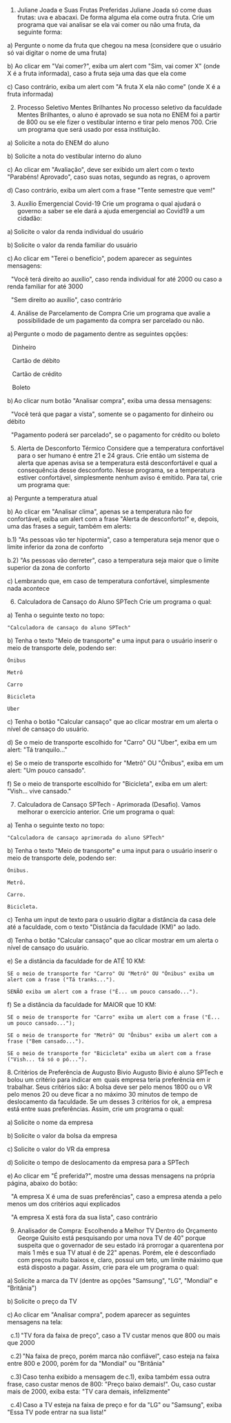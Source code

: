 1. Juliane Joada e Suas Frutas Preferidas
Juliane Joada só come duas frutas: uva e abacaxi. De forma alguma ela come outra fruta. Crie um programa que vai analisar se ela vai comer ou não uma fruta, da seguinte forma: 

a) Pergunte o nome da fruta que chegou na mesa (considere que o usuário só vai digitar o nome de uma fruta) 

b) Ao clicar em "Vai comer?", exiba um alert com "Sim, vai comer X" (onde X é a fruta informada), caso a fruta seja uma das que ela come 

c) Caso contrário, exiba um alert com "A fruta X ela não come" (onde X é a fruta informada) 

  

2. Processo Seletivo Mentes Brilhantes
No processo seletivo da faculdade Mentes Brilhantes, o aluno é aprovado se sua nota no ENEM foi a partir de 800 ou se ele fizer o vestibular interno e tirar pelo menos 700. Crie um programa que será usado por essa instituição. 

a) Solicite a nota do ENEM do aluno 

b) Solicite a nota do vestibular interno do aluno 

c) Ao clicar em "Avaliação", deve ser exibido um alert com o texto "Parabéns! Aprovado", caso suas notas, segundo as regras, o aprovem 

d) Caso contrário, exiba um alert com a frase "Tente semestre que vem!" 

3. Auxílio Emergencial Covid-19
Crie um programa o qual ajudará o governo a saber se ele dará a ajuda emergencial ao Covid19 a um cidadão:  

a) Solicite o valor da renda individual do usuário  

b) Solicite o valor da renda familiar do usuário  

c) Ao clicar em "Terei o benefício", podem aparecer as seguintes mensagens:  

   "Você terá direito ao auxílio", caso renda individual for até 2000 ou caso a renda familiar for até 3000 

   "Sem direito ao auxílio", caso contrário

 

4. Análise de Parcelamento de Compra
Crie um programa que avalie a possibilidade de um pagamento da compra ser parcelado ou não. 

a) Pergunte o modo de pagamento dentre as seguintes opções: 

    Dinheiro  

    Cartão de débito  

    Cartão de crédito  

    Boleto 

b) Ao clicar num botão "Analisar compra", exiba uma dessa mensagens: 

   "Você terá que pagar a vista", somente se o pagamento for dinheiro ou débito  

   "Pagamento poderá ser parcelado", se o pagamento for crédito ou boleto 

  

5. Alerta de Desconforto Térmico
Considere que a temperatura confortável para o ser humano é entre 21 e 24 graus. Crie então um sistema de alerta que apenas avisa se a temperatura está desconfortável e qual a consequência desse desconforto. Nesse programa, se a temperatura estiver confortável, simplesmente nenhum aviso é emitido. Para tal, crie um programa que: 

a) Pergunte a temperatura atual 

b) Ao clicar em "Analisar clima", apenas se a temperatura não for confortável, exiba um alert com a frase "Alerta de desconforto!" e, depois, uma das frases a seguir, também em alerts: 

  b.1) "As pessoas vão ter hipotermia", caso a temperatura seja menor que o limite inferior da zona de conforto 

  b.2) "As pessoas vão derreter", caso a temperatura seja maior que o limite superior da zona de conforto 

c) Lembrando que, em caso de temperatura confortável, simplesmente nada acontece 

 


 6. Calculadora de Cansaço do Aluno SPTech
Crie um programa o qual: 

a) Tenha o seguinte texto no topo: 

    "Calculadora de cansaço do aluno SPTech" 

b) Tenha o texto "Meio de transporte" e uma input para o usuário inserir o meio de transporte dele, podendo ser: 

    Ônibus 

    Metrô 

    Carro 

    Bicicleta 

    Uber 

c) Tenha o botão "Calcular cansaço" que ao clicar mostrar em um alerta o nível de cansaço do usuário. 

d) Se o meio de transporte escolhido for "Carro" OU "Uber", exiba em um alert: "Tá tranquilo..." 

e) Se o meio de transporte escolhido for "Metrô" OU "Ônibus", exiba em um alert: "Um pouco cansado". 

f) Se o meio de transporte escolhido for "Bicicleta", exiba em um alert: "Vish... vive cansado." 

  

  

7. Calculadora de Cansaço SPTech - Aprimorada
(Desafio). Vamos melhorar o exercício anterior. Crie um programa o qual: 

a) Tenha o seguinte texto no topo: 

    "Calculadora de cansaço aprimorada do aluno SPTech" 

b) Tenha o texto "Meio de transporte" e uma input para o usuário inserir o meio de transporte dele, podendo ser: 

    Ônibus. 

    Metrô. 

    Carro. 

    Bicicleta. 

c) Tenha um input de texto para o usuário digitar a distância da casa dele até a faculdade, com o texto "Distância da faculdade (KM)" ao lado. 

d) Tenha o botão "Calcular cansaço" que ao clicar mostrar em um alerta o nível de cansaço do usuário. 

e) Se a distância da faculdade for de ATÉ 10 KM: 

    SE o meio de transporte for "Carro" OU "Metrô" OU "Ônibus" exiba um alert com a frase ("Tá tranks..."). 

    SENÃO exiba um alert com a frase ("É... um pouco cansado..."). 

f) Se a distância da faculdade for MAIOR que 10 KM: 

    SE o meio de transporte for "Carro" exiba um alert com a frase ("É... um pouco cansado..."); 

    SE o meio de transporte for "Metrô" OU "Ônibus" exiba um alert com a frase ("Bem cansado..."). 

    SE o meio de transporte for "Bicicleta" exiba um alert com a frase ("Vish... tá só o pó..."). 

  

8. Critérios de Preferência de Augusto Bivio
Augusto Bivio é aluno SPTech e bolou um critério para indicar em  quais empresa teria preferência em ir trabalhar. Seus critérios são: A bolsa deve ser pelo menos 1800 ou o VR pelo menos 20 ou deve ficar a no máximo 30 minutos de tempo de deslocamento da faculdade. Se um desses 3 critérios for ok, a empresa está entre suas preferências. Assim, crie um programa o qual: 

a) Solicite o nome da empresa 

b) Solicite o valor da bolsa da empresa 

c) Solicite o valor do VR da empresa 

d) Solicite o tempo de deslocamento da empresa para a SPTech 

e) Ao clicar em "É preferida?", mostre uma dessas mensagens na própria página, abaixo do botão: 

   "A empresa X é uma de suas preferências", caso a empresa atenda a pelo menos um dos critérios aqui explicados  

   "A empresa X está fora da sua lista", caso contrário 

9. Analisador de Compra: Escolhendo a Melhor TV Dentro do Orçamento
George Quisito está pesquisando por uma nova TV de 40" porque suspeita que o governador de seu estado irá prorrogar a quarentena por mais 1 mês e sua TV atual é de 22" apenas. Porém, ele é desconfiado com preços muito baixos e, claro, possui um teto, um limite máximo que está disposto a pagar. Assim, crie para ele um programa o qual: 

a) Solicite a marca da TV (dentre as opções "Samsung", "LG", "Mondial" e "Britânia") 

b) Solicite o preço da TV 

c) Ao clicar em "Analisar compra", podem aparecer as seguintes mensagens na tela: 

   c.1) "TV fora da faixa de preço", caso a TV custar menos que 800 ou mais que 2000  

   c.2) "Na faixa de preço, porém marca não confiável", caso esteja na faixa entre 800 e 2000, porém for da "Mondial" ou "Britânia"  

   c.3) Caso tenha exibido a mensagem de c.1), exiba também essa outra frase, caso custar menos de 800: "Preço baixo demais!". Ou, caso custar mais de 2000, exiba esta: "TV cara demais, infelizmente" 

   c.4) Caso a TV esteja na faixa de preço e for da "LG" ou "Samsung", exiba "Essa TV pode entrar na sua lista!" 